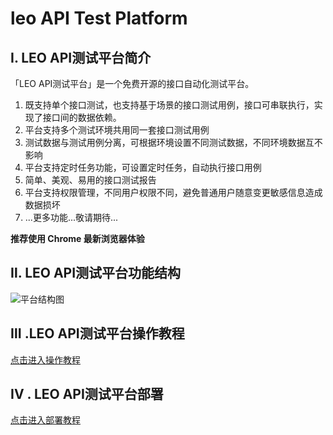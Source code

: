 # leo API Test Platform

## Ⅰ. LEO API测试平台简介

「LEO API测试平台」是一个免费开源的接口自动化测试平台。

1. 既支持单个接口测试，也支持基于场景的接口测试用例，接口可串联执行，实现了接口间的数据依赖。
2. 平台支持多个测试环境共用同一套接口测试用例
3. 测试数据与测试用例分离，可根据环境设置不同测试数据，不同环境数据互不影响
4. 平台支持定时任务功能，可设置定时任务，自动执行接口用例
5. 简单、美观、易用的接口测试报告
6. 平台支持权限管理，不同用户权限不同，避免普通用户随意变更敏感信息造成数据损坏
7. ...更多功能...敬请期待...

**推荐使用 Chrome 最新浏览器体验**

## Ⅱ. LEO API测试平台功能结构
 
![平台结构图](https://gitee.com/Li-Vincent/res/raw/master/leo_api/images/introduction.png "平台结构图.png")

## Ⅲ .LEO API测试平台操作教程

[点击进入操作教程](tutorial/tutorial.md)

## IV . LEO API测试平台部署
[点击进入部署教程](tutorial/deploy.md)

